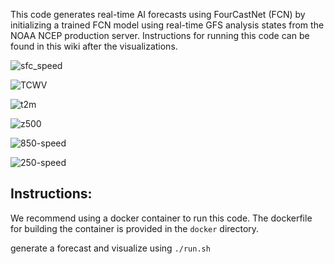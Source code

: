This code generates real-time AI forecasts using FourCastNet (FCN) by initializing a trained FCN model using real-time GFS analysis states from the NOAA NCEP production server. Instructions for running this code can be found in this wiki after the visualizations.



![sfc_speed](./images/sfc-speed/gifs/sfc-speed.gif)

![TCWV](./images/tcwv/gifs/tcwv.gif)

![t2m](./images/t2m/gifs/t2m.gif)

![z500](./images/z500/gifs/z500.gif)

![850-speed](./images/850hpa-speed/gifs/850-speed.gif)

![250-speed](./images/250hpa-speed/gifs/250-speed.gif)

## Instructions:

We recommend using a docker container to run this code. The dockerfile for building the container is provided in the ```docker``` directory. 

generate a forecast and visualize using ```./run.sh```

